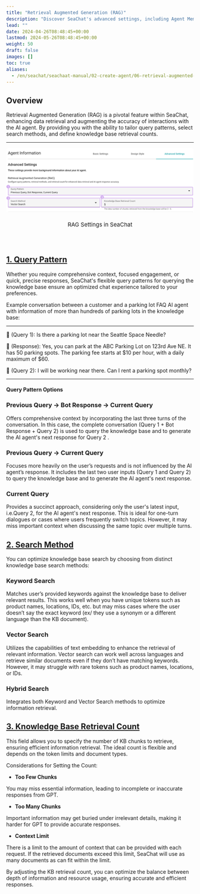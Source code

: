 ```yaml
---
title: "Retrieval Augmented Generation (RAG)"
description: "Discover SeaChat's advanced settings, including Agent Memory and Retrieval Augmented Generation (RAG). Learn how to optimize your AI agent's performance and real-time user engagement."
lead: ""
date: 2024-04-26T08:48:45+00:00
lastmod: 2024-05-26T08:48:45+00:00
weight: 50
draft: false
images: []
toc: true
aliases:
  - /en/seachat/seachaat-manual/02-create-agent/06-retrieval-augmented-generation-rag
---
```


## Overview
Retrieval Augmented Generation (RAG) is a pivotal feature within SeaChat, enhancing data retrieval and augmenting the accuracy of interactions with the AI agent. By providing you with the ability to tailor query patterns, select search methods, and define knowledge base retrieval counts.

---

<div style="display: flex; flex-direction: column; align-items: center;">
<div style="width: 100%; text-align: center; display: flex; flex-direction: column; align-items: center; justify-item: center">
    <a id="seachat-rag-ui" href="/images/seachat/en/agent-advanced-settings/rag-dashboard.png" target="_blank">
    <img width="100%" style="border-radius: 0.4rem; cursor: zoom-in;" src="/images/seachat/en/agent-advanced-settings/rag-dashboard.png" alt="image of the Retrieval Augmented Generation (RAG) feature in SeaChat">
    </a>
</div>
    <p style="margin-top: 20px; font-size: 15px">RAG Settings in SeaChat</p></p>
</div>

## [1. Query Pattern](#seachat-rag-ui)
Whether you require comprehensive context, focused engagement, or quick, precise responses, SeaChat's flexible query patterns for querying the knowledge base ensure an optimized chat experience tailored to your preferences.

Example conversation between a customer and a parking lot FAQ AI agent with information of more than hundreds of parking lots in the knowledge base:

---

👨 (Query 1): Is there a parking lot near the Seattle Space Needle?

🤖️ (Response): Yes, you can park at the ABC Parking Lot on 123rd Ave NE. It has 50 parking spots. The parking fee starts at $10 per hour, with a daily maximum of $60.

👨 (Query 2): I will be working near there. Can I rent a parking spot monthly?

---

#### Query Pattern Options

### Previous Query &#8594; Bot Response &#8594; Current Query
Offers comprehensive context by incorporating the last three turns of the conversation. In this case, the complete conversation (Query 1 + Bot Response + Query 2) is used to query the knowledge base and to generate the AI agent's next response for Query 2 .

### Previous Query &#8594; Current Query
Focuses more heavily on the user’s requests and is not influenced by the AI agent’s response. It includes the last two user inputs (Query 1 and Query 2) to query the knowledge base and to generate the AI agent's next response.

### Current Query
Provides a succinct approach, considering only the user's latest input, i.e.Query 2, for the AI agent's next response. This is ideal for one-turn dialogues or cases where users frequently switch topics. However, it may miss important context when discussing the same topic over multiple turns.

## [2. Search Method](#seachat-rag-ui)

You can optimize knowledge base search by choosing from distinct knowledge base search methods:

### Keyword Search
Matches user’s provided keywords against the knowledge base to deliver relevant results. This works well when you have unique tokens such as product names, locations, IDs, etc. but may miss cases where the user doesn’t say the exact keyword (ex/ they use a synonym or a different language than the KB document).

### Vector Search
Utilizes the capabilities of text embedding to enhance the retrieval of relevant information. Vector search can work well across languages and retrieve similar documents even if they don’t have matching keywords. However, it may struggle with rare tokens such as product names, locations, or IDs.

### Hybrid Search
Integrates both Keyword and Vector Search methods to optimize information retrieval. 


## [3. Knowledge Base Retrieval Count](#seachat-rag-ui)

This field allows you to specify the number of KB chunks to retrieve, ensuring efficient information retrieval. The ideal count is flexible and depends on the token limits and document types.

Considerations for Setting the Count:
- **Too Few Chunks**

You may miss essential information, leading to incomplete or inaccurate responses from GPT.

- **Too Many Chunks**

Important information may get buried under irrelevant details, making it harder for GPT to provide accurate responses.

- **Context Limit**

There is a limit to the amount of context that can be provided with each request. If the retrieved documents exceed this limit, SeaChat will use as many documents as can fit within the limit.

By adjusting the KB retrieval count, you can optimize the balance between depth of information and resource usage, ensuring accurate and efficient responses.
